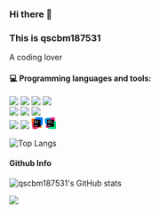 ### Hi there 👋 
### This is qscbm187531
A coding lover

#### :computer: Programming languages and tools: 
<p>
<code><img width="10%" src="https://www.vectorlogo.zone/logos/java/java-ar21.svg"></code>
<code><img width="10%" src="https://www.vectorlogo.zone/logos/javascript/javascript-ar21.svg"></code>
<code><img width="4%" src="https://www.vectorlogo.zone/logos/typescriptlang/typescriptlang-icon.svg"></code>
<code><img width="4%" src="https://github.com/isocpp/logos/blob/master/cpp_logo.svg"></code>
<br/>
<code><img width="10%" src="https://www.vectorlogo.zone/logos/postgresql/postgresql-ar21.svg"></code>
<code><img width="10%" src="https://www.vectorlogo.zone/logos/mysql/mysql-ar21.svg"></code>
<code><img width="10%" src="https://www.vectorlogo.zone/logos/mongodb/mongodb-ar21.svg"></code>
<br/>
<code><img width="10%" src="https://www.vectorlogo.zone/logos/git-scm/git-scm-ar21.svg"></code>
<code><img width="10%" src="https://www.vectorlogo.zone/logos/visualstudio_code/visualstudio_code-ar21.svg"></code>
<code><img width="4%" src="https://github.com/JetBrains/logos/blob/master/web/intellij-idea/intellij-idea.svg"></code>
<code><img width="4%" src="https://github.com/JetBrains/logos/blob/master/web/clion/clion.svg"></code>
</p>

![Top Langs](https://github-readme-stats.vercel.app/api/top-langs/?username=mcchampions&theme=ambient_gradient&layout=compact)

#### Github Info
![qscbm187531's GitHub stats](https://github-readme-stats.vercel.app/api?username=mcchampions&theme=ambient_gradient&include_all_commits=true&show_icons=true)

![](https://komarev.com/ghpvc/?username=mcchampions&color=ff69b4&abbreviated=true)
